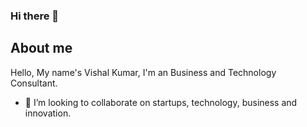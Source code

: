 ### Hi there 👋

## About me

Hello, My name's Vishal Kumar, I'm an Business and Technology Consultant. 

- 👯 I’m looking to collaborate on startups, technology, business and innovation.

